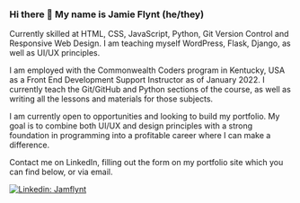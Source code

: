 ### Hi there 👋  My name is Jamie Flynt (he/they)


Currently skilled at HTML, CSS, JavaScript, Python, Git Version Control and Responsive Web Design. I am teaching myself WordPress, Flask, Django, as well as UI/UX principles.

I am employed with the Commonwealth Coders program in Kentucky, USA as a Front End Development Support Instructor as of January 2022. I currently teach the Git/GitHub and Python sections of the course, as well as writing all the lessons and materials for those subjects. 

I am currently open to opportunities and looking to build my portfolio. My goal is to combine both UI/UX and design principles with a strong foundation in programming into a profitable career where I can make a difference.  

Contact me on LinkedIn, filling out the form on my portfolio site which you can find below, or via email. 

[![Linkedin: Jamflynt](https://img.shields.io/badge/-Jamie_Flynt-blue?style=flat-square&logo=Linkedin&logoColor=white&link=https://www.linkedin.com/in/jamie-flynt88/)](https://www.linkedin.com/in/jamie-flynt88/)


<!--
**Jamflynt/Jamflynt** is a ✨ _special_ ✨ repository because its `README.md` (this file) appears on your GitHub profile.

Here are some ideas to get you started:

- 🔭 I’m currently working on ...
- 🌱 I’m currently learning ...
- 👯 I’m looking to collaborate on ...
- 🤔 I’m looking for help with ...
- 💬 Ask me about ...
- 📫 How to reach me: ...
- 😄 Pronouns: ...
- ⚡ Fun fact: ...
-->
